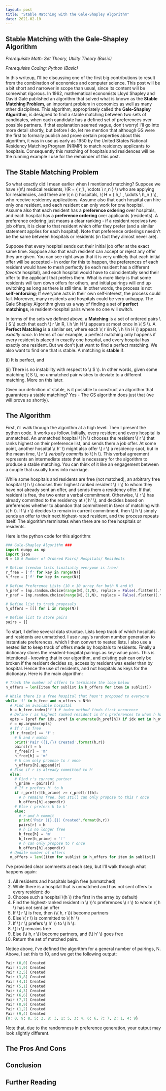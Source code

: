 ```yaml
---
layout: post
title: "Stable Matching with the Gale-Shapley Algorithm"
date: 2021-02-10
---
```


## Stable Matching with the Gale-Shapley Algorithm

_Prerequisite Math: Set Theory, Utility Theory (Basic)_

_Prerequisite Coding: Python (Basic)_

In this writeup, I'll be discussing one of the first big contributions to result from the combination of economics and computer science. This post will be a bit short and narrower in scope than usual, since its content will be somewhat rigorous. In 1962, mathematical economists Lloyd Shapley and David Gale published an algorithm that solved what is known as the __Stable Matching Problem__, an important problem in economics as well as many other disciplines. This algorithm, appropriately called the __Gale-Shapley Algorithm__, is designed to find a stable matching between two sets of candidates, when each candidate has a defined set of preferences over possible partners. If that explanation seemed vague, don't worry! I'll go into more detail shortly, but before I do, let me mention that although GS were the first to formally publish and prove certain properties about this algorithm, it was in use as early as 1950 by the United States National Residency Matching Program (NRMP) to match residency applicants to hospitals. Consequently this matching of hospitals and residences will be the running example I use for the remainder of this post. 

## The Stable Matching Problem

So what exactly did I mean earlier when I mentioned matching? Suppose we have \\(n\\) medical residents, \\(R = { r_1 , \cdots \ r_n } \\) who are applying for residencies, and there are \\( n \\) hospitals, \\( H = { h_1 , \cdots \ h_n } \\), who receive residency applications. Assume also that each hospital can hire only one resident, and each resident can only work for one hospital. Assume also that each resident has a __preference ordering__ over hospitals, and each hospital has a __preference ordering__ over applicants (residents). A preference ordering just means a clear ranking - if a resident receives two job offers, it is clear to that resident which offer they prefer (and a similar statement applies for each hospital). Note that preference orderings needn't be the same between hospitals or residents (in fact they almost never are).

Suppose that every hospital sends out their initial job offer at the exact same time. Suppose also that each resident can accept or reject any offer they are given. You can see right away that it is very unlikely that each initial offer will be accepted - in order for this to happen, the preferences of each resident would have to mesh perfectly (ie each resident has a different _favorite_ hospital), and each hospital would have to coincidentally send their offer to the applicant that prefers them. What is more likely is that some residents will turn down offers for others, and initial pairings will end up switching as long as there is still time. In other words, the process is not __self-enforcing__; If everyone acts in their own self-interest, the process could fail. Moreover, many residents and hospitals could be very unhappy. The Gale Shapley Algorithm gives us a way of finding a set of __perfect matchings__, ie resident-hospital pairs where no one will switch.

In terms of the sets we defined above, a __Matching__ is a set of ordered pairs \\( S \\) such that each \\( r \in R, \ h \in H \\)
appears at most once in \\( S \\). A __Perfect Matching__ is a similar set, where each \\( r \in R, \ h \in H \\) appears _exactly once_. In terms of our example, a perfect matching only happens if every resident is placed in exactly one hospital, and every hospital has exactly one resident. But we don't just want to find a perfect matching. We also want to find one that is stable. A matching is __stable__
if:

(i) It is perfect, and 

(ii) There is no instability with respect to \\( S \\). In other words, given some matching \\( S \\), no unmatched pair wishes to deviate to a different matching. More on this later.

Given our definition of stable, is it possible to construct an algorithm that guarantees a stable matching? Yes - The GS algorithm does just that (we will prove so shortly).

## The Algorithm

First, i'll walk through the algorithm at a high level. Then I present the python code. It works as follow. Initially, every resident and every hospital is unmatched. An unmatched hospital \\( h \\) chooses the resident \\( r \\) that ranks highest on their preference list, and sends them a job offer. At some point, another hospital \\( h' \\) might also offer \\( r \\) a residency spot, but in the mean time, \\( r \\) _verbally commits_ to \\( h \\). This verbal agreement represents an intermediate state that is necessary for the algorithm to produce a stable matching. You can think of it like an engagement between a couple that usually turns into marriage.

While some hospitals and residents are free (not matched), an arbitrary free hospital \\( h \\) chooses their highest ranked resident \\( r \\) to whom they have not already sent an offer, and sends them a residency offer. If that resident is free, the two enter a verbal commitment. Otherwise, \\( r \\) has already committed to the residency at \\( h' \\), and decides based on preferences whether to abandon that commitment in favor of matching with \\( h \\). If \\( r \\) decides to remain in current commitment, then \\( h \\) simply sends an offer to their next highest-rated resident, and the process repeats itself. The algorithm terminates when there are no free hospitals or residents.

Here is the python code for this algorithm:

```python
### Gale-Shapley Algorithm ###
import numpy as np
import json
N = 10 # Number of Ordered Pairs/ Hospitals/ Residents

# Define freedom lists (initially everyone is free)
r_free = ['f' for key in range(N)]
h_free = ['f' for key in range(N)]

# Define Preference Lists (10 x 10 array for both R and H)
h_pref = [np.random.choice(range(N),(1,N), replace = False).flatten().tolist() for i in range(N)]
r_pref = [np.random.choice(range(N),(1,N), replace = False).flatten().tolist() for i in range(N)]

# Define list to track proposals
h_offers = [[] for i in range(N)]

# Define list to store pairs
pairs = {}
```
To start, I define several data structue. Lists keep track of which hospitals and residents are unmatched. I use `numpy`'s random number generation to instantiate preferences, which I then convert to nested lists. I also use a nested list to keep track of offers made by hospitals to residents. Finally a dictionary stores the resident-hospital pairings as key-value pairs. This is intentional - knowing that in our algorithm, and existing pair can only be broken if the resident decides so, access by resident was easier than by hospital. Hence the use of residents, and not hospitals as keys for the dictionary. Here is the main algorithm:

```python
# Track the number of offers to terminate the loop below
n_offers = len([item for sublist in h_offers for item in sublist])

# While there is a free hospital that hasn't proposed to everyone
while 'f' in h_free and n_offers < N*N:
  # Find an available hospital
  h = h_free.index('f') # index method finds first occurence
  # Define r as highest ranked resident in h's preferences to whom h has not offered
  opts = [pref for idx, pref in enumerate(h_pref[h]) if idx not in h_offers[h]]
  r = np.argmax(opts)
  # If r is free
  if r_free[r] == 'f':
    # h and r match
    print('Pair ({},{}) Created'.format(h,r))
    pairs[r] = h
    r_free[r] = 'm'
    h_free[h] = 'm'
    # h can only propose to r once
    h_offers[h].append(r)
  # Else if r is already committed to h'
  else:
    # Find r's current partner
    h_prime = pairs[r]
    # If r prefers h' to h
    if r_pref[r][h_prime] >= r_pref[r][h]:
      # h remains free, but still can only propose to this r once
      h_offers[h].append(r)
    # Else r prefers h to h'
    else:
      # r and h commit
      print('Pair ({},{}) Created'.format(h,r))
      pairs[r] = h
      # h is no longer free
      h_free[h] = 'm'
      h_free[h_prime] = 'f'
      # h can only propose to r once
      h_offers[h].append(r)
  # Update number of offers
  n_offers = len([item for sublist in h_offers for item in sublist])
```
I've provided clear comments at each step, but I'll walk through what happens again:
1. All residents and hospitals begin free (unmatched)
2. While there is a hospital that is unmatched and has not sent offers to every resident: do
3. Choose such a hospital \\(h \\) (the first in the array by default)
4. Find the highest-ranked resident in \\( \\)'s preferences \\( r \\) to whom \\( h \\) has not sent an offer
5. If \\( r \\) is free, then (\\( h, r \\)) become partners
6. Else \\( r \\) is committed to \\( h' \\)
7. If \\( r \\) prefers \\( h' \\) to \\( h \\):
8. \\( h \\) remains free
9. Else (\\( h, r \\)) become partners, and (\\( h' \\) goes free
10. Return the set of matched pairs.

Notice above, i've defined the algorithm for a general number of pairings, N. Above, I set this to 10, and we get the following output:
```python
Pair (0,0) Created
Pair (1,9) Created
Pair (2,5) Created
Pair (3,8) Created
Pair (4,1) Created
Pair (5,1) Created
Pair (4,3) Created
Pair (6,6) Created
Pair (7,7) Created
Pair (8,9) Created
Pair (1,2) Created
Pair (9,4) Created
{0: 0, 9: 8, 5: 2, 8: 3, 1: 5, 3: 4, 6: 6, 7: 7, 2: 1, 4: 9}
```
Note that, due to the randomness in preference generation, your output may look slightly different.

## The Pros And Cons

## Conclusion

## Further Reading
